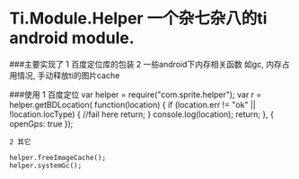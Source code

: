 Ti.Module.Helper 
一个杂七杂八的ti android module.
================

###主要实现了 
1 百度定位库的包装
2 一些android下内存相关函数
 如gc, 内存占用情况, 手动释放ti的图片cache
 

###使用
		1 百度定位
		var helper = require("com.sprite.helper");
		var r = helper.getBDLocation( function(location) {
			if (location.err != "ok" || !location.locType) {
				//fail here
				return;
			}
			console.log(location);
			return;
		}, {
			openGps: true
		}); 
		
	2 其它
	
	helper.freeImageCache();
	helper.systemGc();
